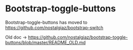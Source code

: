 Bootstrap-toggle-buttons
========================

Bootstrap-toggle-buttons has moved to https://github.com/nostalgiaz/bootstrap-switch

Old doc -> https://github.com/nostalgiaz/bootstrap-toggle-buttons/blob/master/README_OLD.md

